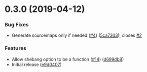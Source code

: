 <a name="0.3.0"></a>
# 0.3.0 (2019-04-12)


### Bug Fixes

* Generate sourcemaps only if needed ([#4](https://github.com/ls-age/rollup-plugin-add-shebang/issues/4)) ([5ca7303](https://github.com/ls-age/rollup-plugin-add-shebang/commits/5ca7303)), closes [#2](https://github.com/ls-age/rollup-plugin-add-shebang/issues/2)


### Features

* Allow shebang option to be a function ([#14](https://github.com/ls-age/rollup-plugin-add-shebang/issues/14)) ([d699db8](https://github.com/ls-age/rollup-plugin-add-shebang/commits/d699db8))
* Initial release ([e9d0407](https://github.com/ls-age/rollup-plugin-add-shebang/commits/e9d0407))



